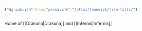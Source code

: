 ```yaml
---
{"dg-publish":true,"permalink":"/atlas/fanewick/fire-falls/"}
---
```


Home of [[Drakona\|Drakona]] and [[Infernis\|Infernis]]